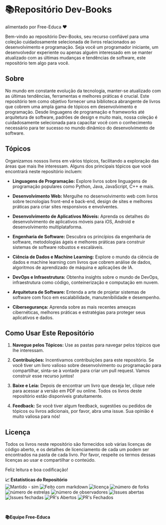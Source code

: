 # 📚Repositório Dev-Books
alimentado por Free-Educa ❤

Bem-vindo ao repositório Dev-Books, seu recurso confiável para uma coleção cuidadosamente selecionada de livros relacionados ao desenvolvimento e programação. Seja você um programador iniciante, um desenvolvedor experiente ou apenas alguém interessado em se manter atualizado com as últimas mudanças e tendências de software, este repositório tem algo para você.

## Sobre

No mundo em constante evolução da tecnologia, manter-se atualizado com as últimas tendências, ferramentas e melhores práticas é crucial. Este repositório tem como objetivo fornecer uma biblioteca abrangente de livros que cobrem uma ampla gama de tópicos em desenvolvimento e programação. Desde linguagens de programação e frameworks até arquitetura de software, padrões de design e muito mais, nossa coleção é cuidadosamente selecionada para capacitar você com o conhecimento necessário para ter sucesso no mundo dinâmico do desenvolvimento de software.

## Tópicos

Organizamos nossos livros em vários tópicos, facilitando a exploração das áreas que mais lhe interessam. Alguns dos principais tópicos que você encontrará neste repositório incluem:

- **Linguagens de Programação:** Explore livros sobre linguagens de programação populares como Python, Java, JavaScript, C++ e mais.

- **Desenvolvimento Web:** Mergulhe no desenvolvimento web com livros sobre tecnologias front-end e back-end, design de sites e melhores práticas para criar sites responsivos e envolventes.

- **Desenvolvimento de Aplicativos Móveis:** Aprenda os detalhes do desenvolvimento de aplicativos móveis para iOS, Android e desenvolvimento multiplataforma.

- **Engenharia de Software:** Descubra os princípios da engenharia de software, metodologias ágeis e melhores práticas para construir sistemas de software robustos e escaláveis.

- **Ciência de Dados e Machine Learning:** Explore o mundo da ciência de dados e machine learning com livros que cobrem análise de dados, algoritmos de aprendizado de máquina e aplicações de IA.

- **DevOps e Infraestrutura:** Obtenha insights sobre o mundo de DevOps, infraestrutura como código, conteinerização e computação em nuvem.

- **Arquitetura de Software:** Entenda a arte de projetar sistemas de software com foco em escalabilidade, manutenibilidade e desempenho.

- **Cibersegurança:** Aprenda sobre as mais recentes ameaças cibernéticas, melhores práticas e estratégias para proteger seus aplicativos e dados.

## Como Usar Este Repositório

1. **Navegue pelos Tópicos:** Use as pastas para navegar pelos tópicos que lhe interessam.

2. **Contribuições:** Incentivamos contribuições para este repositório. Se você tiver um livro valioso sobre desenvolvimento ou programação para compartilhar, sinta-se à vontade para criar um pull request. Vamos construir esse recurso juntos!

3. **Baixe e Leia:** Depois de encontrar um livro que deseja ler, clique nele para acessar a versão em PDF ou online. Todos os livros deste repositório estão disponíveis gratuitamente.

4. **Feedback:** Se você tiver algum feedback, sugestões ou pedidos de tópicos ou livros adicionais, por favor, abra uma issue. Sua opinião é muito valiosa para nós!

## Licença

Todos os livros neste repositório são fornecidos sob várias licenças de código aberto, e os detalhes de licenciamento de cada um podem ser encontrados na pasta de cada livro. Por favor, respeite os termos dessas licenças ao usar e compartilhar o conteúdo.

Feliz leitura e boa codificação!

**📈 Estatísticas do Repositório** <br>
![Mantido - sim](https://img.shields.io/badge/Maintained%3F-yes-green.svg)
![Feito com markdown](https://img.shields.io/badge/Made%20with-Markdown-1f425f.svg)
![licença](https://img.shields.io/github/license/free-educa/books.svg)
![número de forks](https://img.shields.io/github/forks/free-educa/books.svg)
![número de estrelas](https://img.shields.io/github/stars/free-educa/books.svg)
![número de observadores](https://img.shields.io/github/watchers/free-educa/books.svg)
![Issues abertas](https://img.shields.io/github/issues/free-educa/books.svg)
![Issues fechadas](https://img.shields.io/github/issues-closed/free-educa/books.svg)
![PR's Abertos](https://img.shields.io/github/issues-pr/free-educa/books.svg)
![PR's Fechados](https://img.shields.io/github/issues-pr-closed/free-educa/books.svg)

<br>

**📚Equipe Free-Educa**